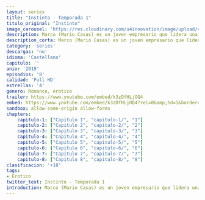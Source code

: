 ```yaml
---
layout: series
title: "Instinto - Temporada 1"
titulo_original: "Instinto"
image_carousel: 'https://res.cloudinary.com/u4innovation/image/upload/v1564719295/instinto-poster-min_y3qur1.jpg'
description: Marco (Mario Casas) es un joven empresario que lidera una de las compañías tecnológicas más exitosas del panorama internacional, ALVA, que ahora presenta en el mercado su último prototipo CICLÓN, un coche eléctrico propulsado por turbinas que convierten el viento en energía. Junto a él trabajan su amigo y compañero de estudios, Diego (Jon Arias), y también la mujer de éste, Bárbara (Bruna Cusí), la eficiente directora de marketing. Al equipo se incorpora Eva (Silvia Alonso), una joven y ambiciosa ingeniera con mucho que ocultar, que romperá el equilibrio laboral y emocional entre ambos socios.
description_corta: Marco (Mario Casas) es un joven empresario que lidera una de las compañías tecnológicas más exitosas del panorama internacional, ALVA, que ahora presenta en el mercado su último prototipo CICLÓN, un coche eléctrico propulsado por turbinas que convierten el viento en..
category: 'series'
descargas: 'no'
idioma: 'Castellano'
capitulo: ''
anio: '2019'
episodios: '8'
calidad: 'Full HD'
estrellas: '4'
genero: Romance, erotico
trailer: https://www.youtube.com/embed/k3zDfHLjOQ4
embed: https://www.youtube.com/embed/k3zDfHLjOQ4?rel=0&amp;hd=1&border=0&wmode=opaque&enablejsapi=1&modestbranding=1&controls=1&showinfo=1
sandbox: allow-same-origin allow-forms 
chapters:
    capitulo-1: ["Capitulo 1", "capitulo-1/", "1"]
    capitulo-2: ["Capitulo 2", "capitulo-2/", "2"]
    capitulo-3: ["Capitulo 3", "capitulo-3/", "3"]
    capitulo-4: ["Capitulo 4", "capitulo-4/", "4"]
    capitulo-5: ["Capitulo 5", "capitulo-5/", "5"]
    capitulo-6: ["Capitulo 6", "capitulo-6/", "6"]
    capitulo-7: ["Capitulo 7", "capitulo-7/", "7"]
    capitulo-8: ["Capitulo 8", "capitulo-8/", "8"]
clasificacion: '+18'
tags:
- Erotico
twitter_text: Instinto - Temporada 1
introduction: Marco (Mario Casas) es un joven empresario que lidera una de las compañías tecnológicas más exitosas del panorama internacional, ALVA, que ahora presenta en el mercado su último prototipo CICLÓN, un coche eléctrico propulsado por turbinas que convierten el viento en
---
```













